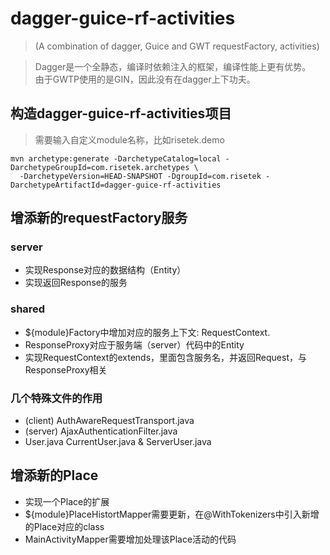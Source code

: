 # dagger-guice-rf-activities
> (A combination of dagger, Guice and GWT requestFactory, activities)

> Dagger是一个全静态，编译时依赖注入的框架，编译性能上更有优势。  
> 由于GWTP使用的是GIN，因此没有在dagger上下功夫。

## 构造dagger-guice-rf-activities项目
> 需要输入自定义module名称，比如risetek.demo
```
mvn archetype:generate -DarchetypeCatalog=local -DarchetypeGroupId=com.risetek.archetypes \
  -DarchetypeVersion=HEAD-SNAPSHOT -DgroupId=com.risetek -DarchetypeArtifactId=dagger-guice-rf-activities
```
## 增添新的requestFactory服务
### server
* 实现Response对应的数据结构（Entity）
* 实现返回Response的服务

### shared
* ${module}Factory中增加对应的服务上下文: RequestContext.
* ResponseProxy对应于服务端（server）代码中的Entity
* 实现RequestContext的extends，里面包含服务名，并返回Request<T>，<T>与ResponseProxy相关

### 几个特殊文件的作用
* (client) AuthAwareRequestTransport.java
* (server) AjaxAuthenticationFilter.java
* User.java CurrentUser.java & ServerUser.java

## 增添新的Place
* 实现一个Place的扩展
* ${module}PlaceHistortMapper需要更新，在@WithTokenizers中引入新增的Place对应的class
* MainActivityMapper需要增加处理该Place活动的代码
